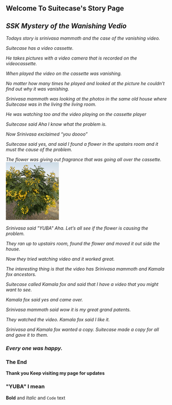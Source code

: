 <!-- -->



## Welcome To Suitecase's Story Page

## **_SSK Mystery of the Wanishing Vedio_**

_Todays story is srinivasa mammoth and the case of the vanishing video._

_Suitecase has a video cassette._  

_He takes pictures with a video camera that is recorded on the videocassette._

_When played the video on the cassette was vanishing._

_No matter how many times he played and looked at the picture he couldn’t find out why it was vanishing._

_Srinivasa mammoth was looking at the photos in the same old house where Suitecase was in the living the living room._

_He was watching too and the video playing on the cassette player_

_Suitecase said Aha I know  what the problem is._

_Now Srinivasa exclaimed “you doooo”_

_Suitecase said yes, and said I found a flower 
in the upstairs room and it must the cause of the problem._  

_The flower was giving out fragrance that was going all over the cassette._ ![Image](yellowflower.png)

_Srinivasa said "YUBA"   Aha. Let’s all see if the flower is causing the problem._

_They ran up to upstairs room,  found the flower and moved it out side the house._

_Now they tried watching video and it worked great._

_The interesting thing is that the video has Srinivasa mammoth and Kamala fox ancestors._

_Suitecase called Kamala fox and said that I have a video that you might want to see._

_Kamala fox said yes and came over._

_Srinivasa mammoth said wow it is my great grand patents._

_They watched the video. Kamala fox said I like it._

_Srinivasa and Kamala fox wanted a copy. Suitecase made a copy for all and gave it to them._


### **_Every one was happy._** 

### The End 

**Thank you
Keep visiting my page for updates**

### "YUBA" I mean



**Bold** and _Italic_ and `Code` text


